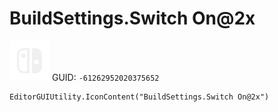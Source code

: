 # BuildSettings.Switch On@2x
![](/img/BuildSettings.Switch%20On@2x.png)
GUID: `-61262952020375652`
```
EditorGUIUtility.IconContent("BuildSettings.Switch On@2x")
```
